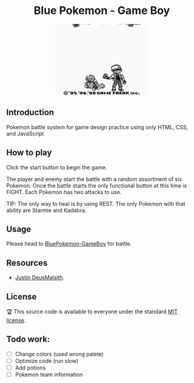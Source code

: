 <div align="center">

# Blue Pokemon - Game Boy

<img src="https://raw.githubusercontent.com/Naritsumi/pokemon-gameboy/main/assets/img/intro.gif">
  
</div>

## Introduction

Pokemon battle system for game design practice using only HTML, CSS, and JavaScript

## How to play

Click the start button to begin the game.

The player and enemy start the battle with a random assortment of six Pokemon. 
Once the battle starts the only functional button at this time is FIGHT.
Each Pokemon has two attacks to use.

TIP: The only way to heal is by using REST. The only Pokemon with that ability are Starmie and Kadabra.

## Usage

Please head to [BluePokemon-GameBoy](https://bluepokemon-gameboy.netlify.app/) for battle.

## Resources

* [Justin DeusMalsith](https://deusmalsith.github.io/pokemon-battle-system/).

## License

:trophy: This source code is available to everyone under the standard [MIT license](https://github.com/microsoft/vscode/blob/main/LICENSE.txt).

Todo work:
-------------------
- [ ] Change colors (used wrong palete)
- [ ] Optimize code (run slow)
- [ ] Add potions
- [ ] Pokemon team information
